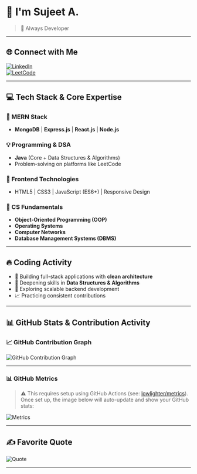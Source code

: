 # 👋 I'm Sujeet A.

> 🚀 Always Developer

---

## 🌐 Connect with Me

[![LinkedIn](https://img.shields.io/badge/LinkedIn-%230077B5.svg?style=for-the-badge&logo=linkedin&logoColor=white)](https://www.linkedin.com/in/sujeet-m-a-39a86b2b9)  
[![LeetCode](https://img.shields.io/badge/LeetCode-%2300B8D9.svg?style=for-the-badge&logo=leetcode&logoColor=white)](https://leetcode.com/u/sujeet_2330/)

---

## 💻 Tech Stack & Core Expertise

### 🌟 MERN Stack
- **MongoDB** | **Express.js** | **React.js** | **Node.js**

### 💡 Programming & DSA
- **Java** (Core + Data Structures & Algorithms)
- Problem-solving on platforms like LeetCode

### 🎨 Frontend Technologies
- HTML5 | CSS3 | JavaScript (ES6+) | Responsive Design

### 🧠 CS Fundamentals
- **Object-Oriented Programming (OOP)**
- **Operating Systems**
- **Computer Networks**
- **Database Management Systems (DBMS)**

---

## 🔥 Coding Activity

- 💼 Building full-stack applications with **clean architecture**
- 🧠 Deepening skills in **Data Structures & Algorithms**
- 🔭 Exploring scalable backend development
- 📈 Practicing consistent contributions

---

## 📊 GitHub Stats & Contribution Activity

### 📈 GitHub Contribution Graph

![GitHub Contribution Graph](https://github-readme-activity-graph.vercel.app/graph?username=sujeets2330&theme=react-dark&hide_border=true)

---

### 📊 GitHub Metrics

> ⚠️ This requires setup using GitHub Actions (see: [lowlighter/metrics](https://github.com/lowlighter/metrics)).  
> Once set up, the image below will auto-update and show your GitHub stats:

![Metrics](https://github.com/sujeets2330/sujeets2330/blob/main/github-metrics.svg)

---

## ✍️ Favorite Quote

![Quote](https://quotes-github-readme.vercel.app/api?type=horizontal&theme=light)

---

